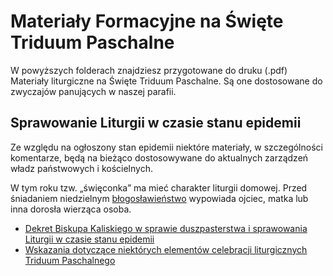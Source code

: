 # Materiały Formacyjne na Święte Triduum Paschalne
W powyższych folderach znajdziesz przygotowane do druku (.pdf) Materiały liturgiczne na Święte Triduum Paschalne. Są one dostosowane do zwyczajów panujących w naszej parafii.

## Sprawowanie Liturgii w czasie stanu epidemii
Ze względu na ogłoszony stan epidemii niektóre materiały, w szczególności komentarze, będą na bieżąco dostosowywane do aktualnych zarządzeń władz państwowych i kościelnych.

W tym roku tzw. „święconka” ma mieć charakter liturgii domowej. Przed śniadaniem niedzielnym [błogosławieństwo](./Blogoslawienstwo_stolu_przed_uroczystym_posilkiem_w_Niedziele_Zmartwychwstania_Panskiego.pdf) wypowiada ojciec, matka lub inna dorosła wierząca osoba.

- [Dekret Biskupa Kaliskiego w sprawie duszpasterstwa i sprawowania Liturgii w czasie stanu epidemii](http://diecezja.kalisz.pl/news/dekret-biskupa-kaliskiego-w-sprawie-duszpastestwa-i-sprawowania-liturgii-w-czasie-stanuy-epidemii)
- [Wskazania dotyczące niektórych elementów celebracji liturgicznych Triduum Paschalnego](http://diecezja.kalisz.pl/news/wskazania-celebarcja-litiurgia-truduum%20paschalne)
